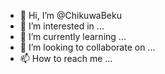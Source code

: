 - 👋 Hi, I’m @ChikuwaBeku
- 👀 I’m interested in ...
- 🌱 I’m currently learning ...
- 💞️ I’m looking to collaborate on ...
- 📫 How to reach me ...

<!---
ChikuwaBeku/ChikuwaBeku is a ✨ special ✨ repository because its `README.md` (this file) appears on your GitHub profile.
You can click the Preview link to take a look at your changes.
--->
